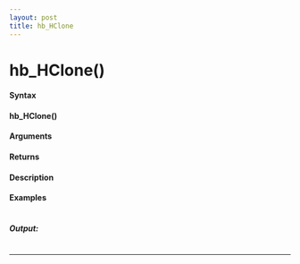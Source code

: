 ```yaml
---
layout: post
title: hb_HClone
---
```


# hb_HClone()


#### Syntax

#### hb_HClone()

#### Arguments

#### Returns

#### Description

#### Examples

```

```

##### Output:

```

```

---
